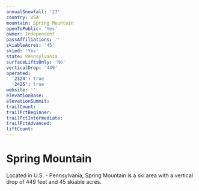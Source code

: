 ```yaml
---
annualSnowfall: '27'
country: USA
mountain: Spring Mountain
openToPublic: 'Yes'
owner: Independent
passAffiliations: ''
skiableAcres: '45'
skied: 'Yes'
state: Pennsylvania
surfaceLiftsOnly: 'No'
verticalDrop: '449'
operated:
  '2324': true
  '2425': true
website: ''
elevationBase:
elevationSummit:
trailCount:
trailPctBeginner:
trailPctIntermediate:
trailPctAdvanced:
liftCount:
---
```



# Spring Mountain

Located in U.S. - Pennsylvania, Spring Mountain is a ski area with a vertical drop of 449 feet and 45 skiable acres.
